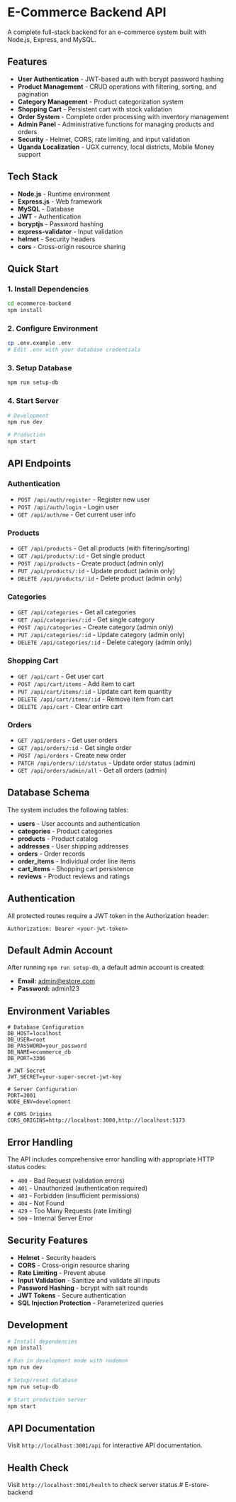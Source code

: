 # E-Commerce Backend API

A complete full-stack backend for an e-commerce system built with Node.js, Express, and MySQL.

## Features

- **User Authentication** - JWT-based auth with bcrypt password hashing
- **Product Management** - CRUD operations with filtering, sorting, and pagination
- **Category Management** - Product categorization system
- **Shopping Cart** - Persistent cart with stock validation
- **Order System** - Complete order processing with inventory management
- **Admin Panel** - Administrative functions for managing products and orders
- **Security** - Helmet, CORS, rate limiting, and input validation
- **Uganda Localization** - UGX currency, local districts, Mobile Money support

## Tech Stack

- **Node.js** - Runtime environment
- **Express.js** - Web framework
- **MySQL** - Database
- **JWT** - Authentication
- **bcryptjs** - Password hashing
- **express-validator** - Input validation
- **helmet** - Security headers
- **cors** - Cross-origin resource sharing

## Quick Start

### 1. Install Dependencies
```bash
cd ecommerce-backend
npm install
```

### 2. Configure Environment
```bash
cp .env.example .env
# Edit .env with your database credentials
```

### 3. Setup Database
```bash
npm run setup-db
```

### 4. Start Server
```bash
# Development
npm run dev

# Production
npm start
```

## API Endpoints

### Authentication
- `POST /api/auth/register` - Register new user
- `POST /api/auth/login` - Login user
- `GET /api/auth/me` - Get current user info

### Products
- `GET /api/products` - Get all products (with filtering/sorting)
- `GET /api/products/:id` - Get single product
- `POST /api/products` - Create product (admin only)
- `PUT /api/products/:id` - Update product (admin only)
- `DELETE /api/products/:id` - Delete product (admin only)

### Categories
- `GET /api/categories` - Get all categories
- `GET /api/categories/:id` - Get single category
- `POST /api/categories` - Create category (admin only)
- `PUT /api/categories/:id` - Update category (admin only)
- `DELETE /api/categories/:id` - Delete category (admin only)

### Shopping Cart
- `GET /api/cart` - Get user cart
- `POST /api/cart/items` - Add item to cart
- `PUT /api/cart/items/:id` - Update cart item quantity
- `DELETE /api/cart/items/:id` - Remove item from cart
- `DELETE /api/cart` - Clear entire cart

### Orders
- `GET /api/orders` - Get user orders
- `GET /api/orders/:id` - Get single order
- `POST /api/orders` - Create new order
- `PATCH /api/orders/:id/status` - Update order status (admin)
- `GET /api/orders/admin/all` - Get all orders (admin)

## Database Schema

The system includes the following tables:
- **users** - User accounts and authentication
- **categories** - Product categories
- **products** - Product catalog
- **addresses** - User shipping addresses
- **orders** - Order records
- **order_items** - Individual order line items
- **cart_items** - Shopping cart persistence
- **reviews** - Product reviews and ratings

## Authentication

All protected routes require a JWT token in the Authorization header:

```
Authorization: Bearer <your-jwt-token>
```

## Default Admin Account

After running `npm run setup-db`, a default admin account is created:
- **Email:** admin@estore.com
- **Password:** admin123

## Environment Variables

```env
# Database Configuration
DB_HOST=localhost
DB_USER=root
DB_PASSWORD=your_password
DB_NAME=ecommerce_db
DB_PORT=3306

# JWT Secret
JWT_SECRET=your-super-secret-jwt-key

# Server Configuration
PORT=3001
NODE_ENV=development

# CORS Origins
CORS_ORIGINS=http://localhost:3000,http://localhost:5173
```

## Error Handling

The API includes comprehensive error handling with appropriate HTTP status codes:
- `400` - Bad Request (validation errors)
- `401` - Unauthorized (authentication required)
- `403` - Forbidden (insufficient permissions)
- `404` - Not Found
- `429` - Too Many Requests (rate limiting)
- `500` - Internal Server Error

## Security Features

- **Helmet** - Security headers
- **CORS** - Cross-origin resource sharing
- **Rate Limiting** - Prevent abuse
- **Input Validation** - Sanitize and validate all inputs
- **Password Hashing** - bcrypt with salt rounds
- **JWT Tokens** - Secure authentication
- **SQL Injection Protection** - Parameterized queries

## Development

```bash
# Install dependencies
npm install

# Run in development mode with nodemon
npm run dev

# Setup/reset database
npm run setup-db

# Start production server
npm start
```

## API Documentation

Visit `http://localhost:3001/api` for interactive API documentation.

## Health Check

Visit `http://localhost:3001/health` to check server status.#   E - s t o r e - b a c k e n d  
 